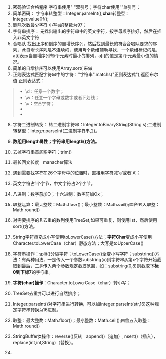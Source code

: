 1. 密码验证合格程序
字符串使用" "双引号；字符char使用' '单引号；
2. 简单密码：
字符串转整型：Integer.parseInt();**char**转整型：Integer.valueOf();
3. 删除次数最少字符
小写a的整数为97；
4. 字符串排序：
先找出输出的字符串中的英文字符，按字母顺序排好，然后在插入非英文字符
5. 合唱队
找出正序和倒序的自增长序列，然后找到最长的符合合唱队要求的序列。此自增长序列是不连续的，使用两个数组辅助寻找，一个数组标记的是，a[i]表示当自增序列有i个元素时最小的排列，a[i]的值是第i个元素最小值的情况。
6. 简单的自增排序可以使用Array.sort()来做
7. 正则表达式匹配字符串中的字符："字符串".matchs("正则表达式");返回布尔值
正则表达式：
>* \d：任意一个数字；
>* \w：任意一个字母或数字或者下划线；
>* \s：空白字符；
>* [a-k]: 匹配任意一个a到k的字符；[a-kA-K]:a到k和A到K；
>* [^a-k]:a到k以外的任意一个字符
8. 字符二进制转换：
转二进制字符串：Integer.toBinaryString(String s);二进制转整型：Integer.parseInt(二进制字符串,2)。

9. **数组用length属性；字符串用length()方法。**
10. 去掉字符串首尾空字符：trim()
11. 最长回文长度：manacher算法
12. 遇到需要找字符在26个字母中的位置时，直接用字符减'a'或者'A'；
13. 英文字符占1个字节，中文字符占2个字节。
14. 八进制：数字前加O；十六进制：数字前加Ox；
15. 取整运算：最大整数：Math.floor()；最小整数：Math.ceil();四舍五入取整：Math.round()
16. 对需要排序的且去重的数列使用TreeSet,如果可重复，则使用list，然后使用sort()方法。
17. String字符串变成小写使用toLowerCase()方法；**字符Char**变成小写使用Character.toLowerCase（char）静态方法；大写是toUpperCase()

18. 字符串操作：split()分隔字符；toLowerCase()全变小写字符；substring()方法：有两种用法，一是传入一个参数substring(x)则字符串从第x个字符开始截取到最后，二是传入两个参数规定截取范围，如：substring(0,8)则截取**下标0到下标7**的字符串。
19. **字符(char)操作**：Character.toLowerCase（char）转小写；
20. TreeSet去重并可以进行自然排序；
21. Integer.parseInt()对字符串进行转换，可以加Integer.parseInt(str,16)这种规定字符串转换为16进制。
22. 取整：最大整数：Math.floor()；最小整数：Math.ceil();四舍五入取整：Math.round()
23. StringBuffer类操作：reverse()反转，append()（追加）,insert()（插入），replace(int,int,String)（替换）。
24. 